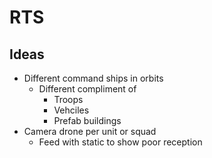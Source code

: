 # RTS

## Ideas
* Different command ships in orbits
  * Different compliment of
    * Troops
    * Vehciles
    * Prefab buildings
* Camera drone per unit or squad
  * Feed with static to show poor reception
